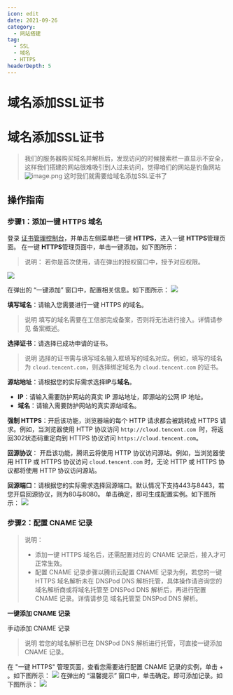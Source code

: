 ```yaml
---
icon: edit
date: 2021-09-26
category:
  - 网站搭建
tag:
  - SSL
  - 域名
  - HTTPS
headerDepth: 5
---
```



# 域名添加SSL证书
 # 域名添加SSL证书
 > 我们的服务器购买域名并解析后，发现访问的时候搜索栏一直显示不安全，这样我们搭建的网站很难吸引到人过来访问，觉得咱们的网站是钓鱼网站
![image.png](https://local.wuanwanghao.top:30549/upload/2021/09/image-91fa2295488f4ebfb10b374d1835b6ae.png)
这时我们就需要给域名添加SSL证书了

## 操作指南
### 步骤1：添加一键 HTTPS 域名
登录 [证书管理控制台](https://console.cloud.tencent.com/ssl)，并单击左侧菜单栏一键 **HTTPS**，进入一键 **HTTPS**管理页面。
在一键 **HTTPS**管理页面中，单击一键添加。如下图所示：
>说明：
若你是首次使用，请在弹出的授权窗口中，授予对应权限。

![](https://main.qcloudimg.com/raw/e327528f08706299fef120e04c993099.png)

在弹出的 “一键添加” 窗口中，配置相关信息。如下图所示：
![](https://main.qcloudimg.com/raw/5e8f1474ff34ca297f5ccf9f7ae57e6a.png)

**填写域名**：请输入您需要进行一键 HTTPS 的域名。
>说明
填写的域名需要在工信部完成备案，否则将无法进行接入。详情请参见 备案概述。

**选择证书**：请选择已成功申请的证书。
>说明
选择的证书需与填写域名输入框填写的域名对应。例如，填写的域名为 ```cloud.tencent.com```，则选择绑定域名为 ```cloud.tencent.com``` 的证书。

**源站地址**：请根据您的实际需求选择**IP**与**域名**。
- **IP**：请输入需要防护网站的真实 IP 源站地址，即源站的公网 IP 地址。
- **域名**：请输入需要防护网站的真实源站域名。

**强制 HTTPS**：开启该功能，浏览器端的每个 HTTP 请求都会被跳转成 HTTPS 请求。例如，当浏览器使用 HTTP 协议访问 ```http://cloud.tencent.com ```时，将返回302状态码重定向到 HTTPS 协议访问 ```https://cloud.tencent.com```。

**回源协议**： 开启该功能，腾讯云将使用 HTTP 协议访问源站。例如，当浏览器使用 HTTP 或 HTTPS 协议访问 ```cloud.tencent.com``` 时，无论 HTTP 或 HTTPS 协议都将使用 HTTP 协议访问源站。

**回源端口**：请根据您的实际需求选择回源端口。默认情况下支持443与8443，若您开启回源协议，则为80与8080。
单击确定，即可生成配置实例。如下图所示：
![](https://main.qcloudimg.com/raw/2c548a3cf3bc61f73512a57150319cec.png)

### 步骤2：配置 CNAME 记录
>说明：
> - 添加一键 HTTPS 域名后，还需配置对应的 CNAME 记录后，接入才可正常生效。
> - 配置 CNAME 记录步骤以腾讯云配置 CNAME 记录为例，若您的一键 HTTPS 域名解析未在 DNSPod DNS 解析托管，具体操作请咨询您的域名解析商或将域名托管至 DNSPod DNS 解析后，再进行配置 CNAME 记录。详情请参见 域名托管至 DNSPod DNS 解析。

**一键添加 CNAME 记录**
 
手动添加 CNAME 记录
>说明
若您的域名解析已在 DNSPod DNS 解析进行托管，可直接一键添加 CNAME 记录。

在 "一键 HTTPS" 管理页面，查看您需要进行配置 CNAME 记录的实例，单击 + 。如下图所示：
![](https://main.qcloudimg.com/raw/29802e182d7b4ea87573c07df81ec119.png)
在弹出的 “温馨提示” 窗口中，单击确定。即可添加记录。如下图所示：
![](https://main.qcloudimg.com/raw/c0efc2dc88bb465e19f3b58e960f7c1e.png)

